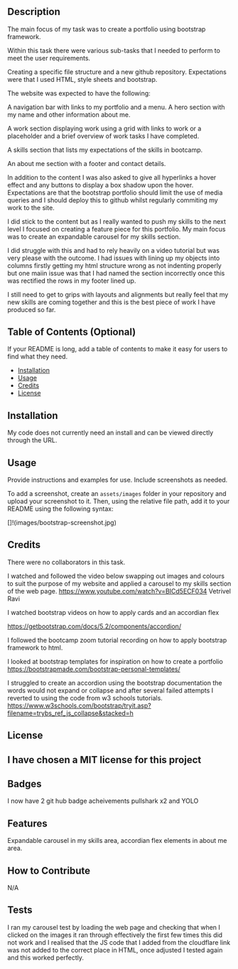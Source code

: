 # <Bootstrap Portfolio>

## Description

The main focus of my task was to create a portfolio using bootstrap framework.

Within this task there were various sub-tasks that I needed to perform to meet the user requirements.

Creating a specific file structure and a new github repository.
Expectations were that I used HTML, style sheets and bootstrap.

The website was expected to have the following:

A navigation bar with links to my portfolio and a menu.
A hero section with my name and other information about me.

A work section displaying work using a grid with links to work or a placeholder and a brief overview of work tasks I have completed.

A skills section that lists my expectations of the skills in bootcamp.

An about me section with a footer and contact details.

In addition to the content I was also asked to give all hyperlinks a hover effect and any buttons to display a box shadow upon the hover. Expectations are that the bootstrap portfolio should limit the use of media queries and I should deploy this to github whilst regularly commiting my work to the site.


I did stick to the content but as I really wanted to push my skills to the next level I focused on creating a feature piece for this portfolio. My main focus was to create an expandable carousel for my skills section.

I did struggle with this and had to rely heavily on a video tutorial but was very please with the outcome. I had issues with lining up my objects into columns firstly getting my html structure wrong as not indenting properly but one maiin issue was that I had named the section incorrectly once this was rectified the rows in my footer lined up.

I still need to get to grips with layouts and alignments but really feel that my new skills are coming together and this is the best piece of work I have produced so far.


## Table of Contents (Optional)

If your README is long, add a table of contents to make it easy for users to find what they need.

- [Installation](#installation)
- [Usage](#usage)
- [Credits](#credits)
- [License](#license)

## Installation

My code does not currently need an install and can be viewed directly through the URL.

## Usage

Provide instructions and examples for use. Include screenshots as needed.

To add a screenshot, create an `assets/images` folder in your repository and upload your screenshot to it. Then, using the relative file path, add it to your README using the following syntax:

[]!(images/bootstrap-screenshot.jpg)


## Credits

There were no collaborators in this task.

I watched and followed the video below swapping out images and colours to suit the purpose of my website and applied a carousel to my skills section of the web page.
https://www.youtube.com/watch?v=BICd5ECF034 Vetrivel Ravi

I watched bootstrap videos on how to apply cards and an accordian flex

https://getbootstrap.com/docs/5.2/components/accordion/

I followed the bootcamp zoom tutorial recording on how to apply bootstrap framework to html. 

I looked at bootstrap templates for inspiration on how to create a portfolio
https://bootstrapmade.com/bootstrap-personal-templates/

I struggled to create an accordion using the bootstrap documentation the words would not expand or collapse and after several failed attempts I reverted to using the code from w3 schools tutorials.
https://www.w3schools.com/bootstrap/tryit.asp?filename=trybs_ref_js_collapse&stacked=h


## License

I have chosen a MIT license for this project
---

## Badges

I now have 2 git hub badge acheivements pullshark x2 and YOLO

## Features

Expandable carousel in my skills area, accordian flex elements in about me area.

## How to Contribute

N/A

## Tests

I ran my carousel test by loading the web page and checking that when I clicked on the images it ran through effectively the first few times this did not work and I realised that the JS code that I added from the cloudflare link was not added to the correct place in HTML, once adjusted I tested again and this worked perfectly.

